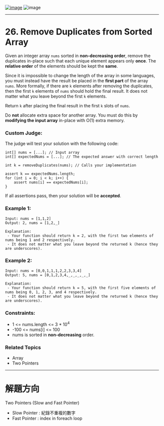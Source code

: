 [![image](https://img.shields.io/badge/Leetcode-Link-blue?logo=leetcode)](https://leetcode.com/problems/remove-duplicates-from-sorted-array/)
![image](https://img.shields.io/badge/Difficulty-Easy-green)

---

# 26. Remove Duplicates from Sorted Array

Given an integer array `nums` sorted in **non-decreasing order**, remove the duplicates in-place such that each unique element appears only **once**. The **relative order** of the elements should be kept the **same**.

Since it is impossible to change the length of the array in some languages, you must instead have the result be placed in the **first part** of the array `nums`. More formally, if there are `k` elements after removing the duplicates, then the first `k` elements of `nums` should hold the final result. It does not matter what you leave beyond the first `k` elements.

Return `k` after placing the final result in the first `k` slots of `nums`.

Do **not** allocate extra space for another array. You must do this by **modifying the input array** in-place with O(1) extra memory.

### Custom Judge:

The judge will test your solution with the following code:

```
int[] nums = [...]; // Input array
int[] expectedNums = [...]; // The expected answer with correct length

int k = removeDuplicates(nums); // Calls your implementation

assert k == expectedNums.length;
for (int i = 0; i < k; i++) {
    assert nums[i] == expectedNums[i];
}
```

If all assertions pass, then your solution will be **accepted**.

### Example 1:

```
Input: nums = [1,1,2]
Output: 2, nums = [1,2,_]

Explanation: 
 - Your function should return k = 2, with the first two elements of nums being 1 and 2 respectively.
 - It does not matter what you leave beyond the returned k (hence they are underscores).
```

### Example 2:

```
Input: nums = [0,0,1,1,1,2,2,3,3,4]
Output: 5, nums = [0,1,2,3,4,_,_,_,_,_]

Explanation:
 - Your function should return k = 5, with the first five elements of nums being 0, 1, 2, 3, and 4 respectively.
 - It does not matter what you leave beyond the returned k (hence they are underscores).
```

### Constraints:

- 1 <= nums.length <= 3 * $10^4$
- -100 <= nums[i] <= 100
- nums is sorted in **non-decreasing** order.

### Related Topics

- Array
- Two Pointers

---

# 解題方向

Two Pointers (Slow and Fast Pointer)
- Slow Pointer : 紀錄不重複的數字
- Fast Pointer : index in foreach loop
